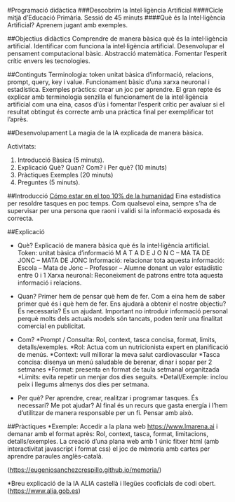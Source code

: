 #Programació didàctica
###Descobrim la Intel·ligència Artificial
####Cicle mitjà d’Educació Primària. Sessió de 45 minuts
####Què és la Intel·ligència Artificial? Aprenem jugant amb exemples.

##Objectius didàctics
Comprendre de manera bàsica què és la intel·ligència artificial. 
Identificar com funciona la intel·ligència artificial. 
Desenvolupar el pensament computacional bàsic. Abstracció matemàtica.
Fomentar l’esperit crític envers les tecnologies.

##Continguts
Terminologia: token unitat bàsica d’informació, relacions, prompt, query, key i value.
Funcionament bàsic d’una xarxa neuronal i estadística.
Exemples pràctics: crear un joc per aprendre.
El gran repte és explicar amb terminologia senzilla el funcionament de la intel·ligència artificial com una eina, casos d’ús i fomentar l’esperit crític per avaluar si el resultat obtingut és correcte amb una pràctica final per exemplificar tot l’après.

##Desenvolupament
La magia de la IA explicada de manera bàsica.

Activitats: 
1. Introducció Bàsica (5 minuts).
2. Explicació Què? Quan? Com? i Per què? (10 minuts)
3. Pràctiques Exemples (20 minuts)
4. Preguntes (5 minuts).

##Introducció
[Cómo estar en el top 10% de la humanidad](https://www.youtube.com/watch?v=IIcxn1rTiMw)
Eina estadística per resoldre tasques en poc temps. Com qualsevol eina, sempre s’ha de supervisar per una persona que raoni i validi si la informació exposada és correcta.

##Explicació
- Què?
Explicació de manera bàsica què és la intel·ligència artificial. 
Token: unitat bàsica d’informació M A T A D E J O N C – MA TA DE JONC – MATA DE JONC
Informació: relacionar tota aquesta informació: Escola – Mata de Jonc – Professor – Alumne donant un valor estadístic entre 0 i 1
Xarxa neuronal: Reconeixment de patrons entre tota aquesta informació i relacions. 

- Quan?
Primer hem de pensar què hem de fer. Com a eina hem de saber primer què és i què hem de fer. Ens ajudarà a obtenir el nostre objectiu? És necessaria? Es un ajudant. Important no introduir informació personal perquè molts dels actuals models són tancats, poden tenir una finalitat comercial en publicitat.

- Com?
*Prompt / Consulta: Rol, context, tasca concisa, format, limits, detalls/exemples.
*Rol: Actua com un nutricionista expert en planificació de menús.
*Context: vull millorar la meva salut cardiovascular
*Tasca concisa: disenya un menú saludable de berenar, dinar i sopar per 2 setmanes
*Format: presenta en format de taula setmanal organitzada
*Limits: evita repetir un menjar dos dies seguits.
*Detall/Exemple: inclou peix i llegums almenys dos dies per setmana.


- Per què? 
Per aprendre, crear, realitzar i programar tasques. És necessari? Me pot ajudar? Al final és un recurs que gasta energía i l’hem d’utilitzar de manera responsable per un fi. Pensar amb això. 

##Pràctiques
*Exemple: Accedir a la plana web https://www.lmarena.ai i demanar amb el format après: 
Rol, context, tasca, format, limitacions, detalls/exemples.
La creació d’una plana web amb 1 únic fitxer html (amb interactivitat javascript i format css) el joc de mèmoria amb cartes per aprendre paraules anglès-català.

(https://eugeniosanchezcrespillo.github.io/memoria/)

*Breu explicació de la IA ALIA castellà i llegües cooficials de codi obert. 
(https://www.alia.gob.es)

